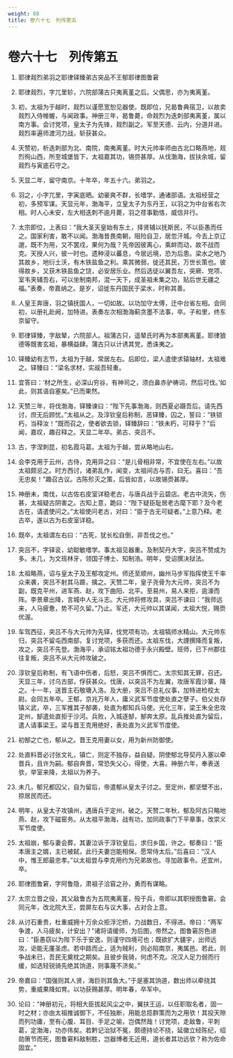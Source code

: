 ```yaml
---
weight: 68
title: 卷六十七　列传第五
---
```


# 卷六十七　列传第五

1. <span id="卷六十七　列传第五-1"></span>
耶律觌烈弟羽之耶律铎臻弟古突品不王郁耶律图鲁窘

2. <span id="卷六十七　列传第五-2"></span>
耶律觌烈，字兀里轸，六院部蒲古只夷离堇之后。父偶思，亦为夷离堇。

3. <span id="卷六十七　列传第五-3"></span>
初，太祖为于越时，觌烈以谨愿宽恕见器使。既即位，兄曷鲁典宿卫，以故卖觌烈入侍帷幄，与闻政事。神册三年，曷鲁薨，命觌烈为迭刺部夷离堇，属以南方事。会讨党项，皇太子为先锋，觌烈副之。军至天德、云内，分道并进。觌烈率遍师渡河力战，斩获甚众。

4. <span id="卷六十七　列传第五-4"></span>
天赞初，析迭刺部为北、南院，南夷离堇。时大元帅率师由古北口略燕地，觌烈徇山西，所至城堡皆下，太祖嘉其功，锡赍甚厚。从伐渤海，拔扶余城，留觌烈与寅底石守之。

5. <span id="卷六十七　列传第五-5"></span>
天显二年，留守南京。十年卒，年五十六。弟羽之。

6. <span id="卷六十七　列传第五-6"></span>
羽之，小字兀里，字寅底晒。幼豪爽不群，长嗜学，通诸部语。太祖经营之初，多预军谋。天显元年，渤海平，立皇太子为东丹王，以羽之为中台省右次相。时人心未安，左大相迭刺不逾月薨，羽之荏事勤恪，威信并行。

7. <span id="卷六十七　列传第五-7"></span>
太宗即位，上表曰：“我大圣天皇始有东土，择贤辅以抚斯民，不以臣愚而任之。国家利害，敢不以闻。渤海昔畏南朝，阻险自卫，居忽汗城。今去上京辽邈，既不为用，又不罢戍，果何为哉？先帝因彼离心，乘衅而动，故不战而克。天授人兴，彼一时也。遗种浸以蕃息，今居远境，恐为后患。梁水之地乃其故乡，地衍土沃，有木铁盐鱼之利。乘其微弱，徙还其民，万世长策也。彼得故乡，又获木铁盐鱼之饶，必安居乐业。然后选徒以翼吾左，突厥、党项、室韦夹辅吾右，可以坐制南邦，混一天下，成圣祖未集之功，贴后世无疆之福。”表奏，帝嘉纳之。是岁，诏徙东丹国民于梁水，时称其善。

8. <span id="卷六十七　列传第五-8"></span>
人皇王奔唐，羽之镇抚国人，一切如故。以功加守太傅，迁中台省左相。会同初，以册礼赴阙，加特进。表奏左次相渤海蓟贪墨不法事，卒。子和里，终东京留守。

9. <span id="卷六十七　列传第五-9"></span>
耶律铎臻，字敌辇，六院部人。祖蒲古只，遥辇氏时再为本部夷离堇。耶律狼德等既害玄祖，暴横益肆。蒲古只以计诱其党，悉诛夷之。

10. <span id="卷六十七　列传第五-10"></span>
铎臻幼有志节，太祖为于越，常居左右。后即位，梁人遣使求辕轴材，太祖难之。铎臻曰：“梁名求材，实觇吾轻重。

11. <span id="卷六十七　列传第五-11"></span>
宜答曰：‘材之所生，必深山穷谷，有神司之，须白鼻赤驴祷词，然后可伐。’如此，则其语自塞矣。”已而果然。

12. <span id="卷六十七　列传第五-12"></span>
天赞三年，将伐渤海，铎臻谏曰：“陛下先事渤海，则西夏必蹑吾后。请先西讨，庶无后顾忧。”太祖从之。及淳钦皇后称制，恶铎臻，囚之，誓曰：“铁锁朽，当释汝！”既而召之，使者欲去锁，铎臻辞曰：“铁未朽，可释乎？”后闻，嘉叹，趣召释之。天显二年卒。弟古、突吕不。

13. <span id="卷六十七　列传第五-13"></span>
古，字涅刺昆，初名霞马葛。太祖为于越，尝从略地山右。

14. <span id="卷六十七　列传第五-14"></span>
会李克用于云州，古侍，克用异之曰：“是儿骨相非常，不宜使在左右。”以故太祖颇忌之。时方西讨，诸弟乱作，闻变，太祖间古与否，曰无。喜曰：“吾无忠矣！”趣召古议。古陈殄灭之策，后皆如言，以故锡赍甚厚。

15. <span id="卷六十七　列传第五-15"></span>
神册未，南伐，以古佐右皮室详稳老古，与唐兵战于云碧店。老古中流矢，伤甚，太祖疑古阴害之。古知上意，跪曰：“陛下疑臣耻居老古麾下耶？及今老古在，请遣使问之。”太祖使问老古，对曰：“臣于古无可疑者。”上意乃释。老古卒，遂以古为右皮室详稳。

16. <span id="卷六十七　列传第五-16"></span>
既卒，太祖谓左右曰：“古死，犹长松自倒，非吾伐之也。”

17. <span id="卷六十七　列传第五-17"></span>
突吕不，字铎衮，幼聪敏嗜学。事太祖见器重。及制契丹大字，突吕不赞成为多。未几，为文班林牙，领国子博士、知制浩。明年，受诏撰决狱法。

18. <span id="卷六十七　列传第五-18"></span>
太祖略燕，诏与皇太子及王郁攻定州。师还至顺州，幽州马步军指挥使王千率众来袭，突吕不射其马踬，擒之。天赞二年，皇子尧骨为大元帅，突吕不为副，既克平州，进军燕、赵，攻下曲阳、北平。至易州，易人来拒，逾濠而阵。李景章出降，言城中人无斗志。大元帅将修攻具，突吕不谏曰：“我师远来，人马疲惫，势不可久留。”乃止。军还，大元帅以其谋闻，太祖大悦，赐赍优渥。

19. <span id="卷六十七　列传第五-19"></span>
车驾西征，突吕不与大元帅为先铎，伐党项有功，太祖犒师水精山。大元帅东归，突吕不留屯西南部，复讨党项，多获而还。太祖东伐，大諲撰降而复叛，攻之，突吕不先登。渤海平，承诏铭太祖功德于永兴殿壁。班师，已下州郡往往复叛，突吕不从大元帅攻破之。

20. <span id="卷六十七　列传第五-20"></span>
淳钦皇后称制，有飞语中伤者，后怒，突吕不惧而亡。太宗知其无罪，召还。天显三年，讨乌古部，俘获甚众。伐唐，以突吕不为左翼，攻唐军霞沙寨，降之。十一年，送晋主石敬瑭入洛。及大册，突吕不总礼仪事，加特进检校太尉。会同五年卒。王郁，京兆万年人，庸义武军节度使处直之孽子。伯父处存镇义武，卒，三军推其子郜袭，处直为都知兵马使。光化三年，梁王朱全忠攻定州，郜遣处直拒于沙河。兵败，入城逐郜，郜奔太原。乱兵推处直为留后，遣人请事梁王。梁与晋王克用绝好，表处直为义武军节度使。

21. <span id="卷六十七　列传第五-21"></span>
初郜之亡也，郁从之。晋王克用妻以女，用为新州防御使。

22. <span id="卷六十七　列传第五-22"></span>
处直料晋必讨张文礼，镇亡，则定不独存，益自疑。阴使郁北导契丹入塞以牵晋兵，且许为嗣。郁自奔晋，常恐失父心，得使，大喜。神册六年，奉表送欤，举室来降，太祖以为养子。

23. <span id="卷六十七　列传第五-23"></span>
未几，郁兄都囚父，自为留后，帝遣郁从皇太子讨之。至定州，都坚壁不出，掠居民而还。

24. <span id="卷六十七　列传第五-24"></span>
明年，从皇太子攻镇州，遇唐兵于定州，破之。天赞二年秋，郁及阿古只略地燕、赵，攻下磁窑务。从太祖平渤海，战有功，加同政事门下平章事，改崇义军节度使。

25. <span id="卷六十七　列传第五-25"></span>
太祖崩，郁与妻会葬，其妻泣诉于淳钦皇后，求归乡国，许之。郁奏曰：“臣本唐主之婿，主已被弑，此行夫妻岂能相保。愿常侍太后。”后喜曰：“汉人中，惟王郎最忠孝。”以太祖尝与李克用约为兄弟故也。寻加政事令。还宜州，卒。

26. <span id="卷六十七　列传第五-26"></span>
耶律图鲁窘，字阿鲁隐，肃祖子洽窅之孙，勇而有谋略。

27. <span id="卷六十七　列传第五-27"></span>
太宗立晋之役，其父敌鲁古为五院夷离堇，殁于兵，帝即以其职授图鲁窘。会同元年，改北院大王，尝屏左右与议大事，占对合上意。

28. <span id="卷六十七　列传第五-28"></span>
从讨石重贵，杜重威拥十万余众拒浮沱桥，力战数日，不得进。帝曰：“两军争渡，人马疲矣，计安出？”诸将请缓师，为后图，帝然之。图鲁窘厉色进曰：“臣愚窃以为陛下乐于安逸，则谨守四境可也；既欲扩大疆宇，出师远攻，讵能无厪圣虑。若中路而止，适为贼利，则必陷南京，夷属邑。若此，则争战未已，吾民无奠枕之期矣。且彼步我骑，何虑不克。况汉人足力弱而行缓，如选轻锐骑先绝其饷道，则事蔑不济矣。”

29. <span id="卷六十七　列传第五-29"></span>
帝嘉曰：“国强则其人贤，海巨则其鱼大。”于是塞其饷道，数出师以牵挠其势，重威果降如育。以功获赐甚厚。明年春，卒军中。

30. <span id="卷六十七　列传第五-30"></span>
论曰：“神册初元，将相大臣拔起风尘之中，翼扶王运，以任职取名者，固一时之材；亦由太祖推诚御下，不任独断，用能总揽群策而为之用欤！其投天隙而列功庸，至有心腹、耳目、手足之喻，岂偶然哉！讨党项，走敌鲁，平刺葛，定渤海，功亦伟矣。若黔记治狱不冤，颇德持论不挠，延徽立经陈纪，绍勋箫节而死，图鲁窘料敌制胜，岂器博者无近用，道长者其功远欤？称为佐命固宜。”
